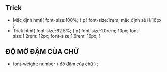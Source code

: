 ## Trick

- Mặc định
  hmtl{
  font-size:100%;
  }
  p{
  font-size:1rem; mặc định sẽ là 16px
  }
- Trick
  html{
  font-size:62.5%;
  }
  p{
  font-size:1.0rem; 10px;
  font-size:1.2rem: 12px;
  font-size:1.6rem: 16px;
  }

## ĐỘ MỜ ĐẬM CỦA CHỮ

- font-weight: number ( độ đậm của chữ ) ;
